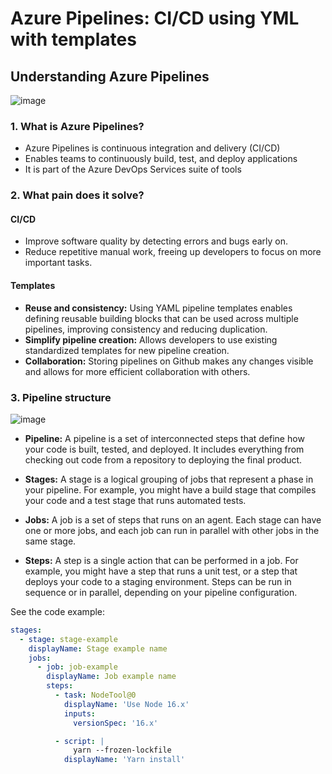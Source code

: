 # Azure Pipelines: CI/CD using YML with templates

## Understanding Azure Pipelines

![image](https://user-images.githubusercontent.com/20569339/221383196-a54c0748-9dbd-455b-b782-9d74a3122463.png)

### 1. What is Azure Pipelines?

- Azure Pipelines is continuous integration and delivery (CI/CD)
- Enables teams to continuously build, test, and deploy applications
- It is part of the Azure DevOps Services suite of tools

### 2. What pain does it solve?

#### CI/CD

- Improve software quality by detecting errors and bugs early on.
- Reduce repetitive manual work, freeing up developers to focus on more important tasks.

#### Templates

- **Reuse and consistency:** Using YAML pipeline templates enables defining reusable building blocks that can be used across multiple pipelines, improving consistency and reducing duplication.
- **Simplify pipeline creation:** Allows developers to use existing standardized templates for new pipeline creation.
- **Collaboration:** Storing pipelines on Github makes any changes visible and allows for more efficient collaboration with others.

### 3. Pipeline structure

![image](https://user-images.githubusercontent.com/20569339/221383115-f75c0984-a636-4302-99eb-c7c48c752e54.png)

- **Pipeline:** A pipeline is a set of interconnected steps that define how your code is built, tested, and deployed. It includes everything from checking out code from a repository to deploying the final product.

- **Stages:** A stage is a logical grouping of jobs that represent a phase in your pipeline. For example, you might have a build stage that compiles your code and a test stage that runs automated tests.

- **Jobs:** A job is a set of steps that runs on an agent. Each stage can have one or more jobs, and each job can run in parallel with other jobs in the same stage.

- **Steps:** A step is a single action that can be performed in a job. For example, you might have a step that runs a unit test, or a step that deploys your code to a staging environment. Steps can be run in sequence or in parallel, depending on your pipeline configuration.

See the code example:

```yaml
stages:
  - stage: stage-example
    displayName: Stage example name
    jobs:
      - job: job-example
        displayName: Job example name
        steps:
          - task: NodeTool@0
            displayName: 'Use Node 16.x'
            inputs:
              versionSpec: '16.x'

          - script: |
              yarn --frozen-lockfile
            displayName: 'Yarn install'
```
